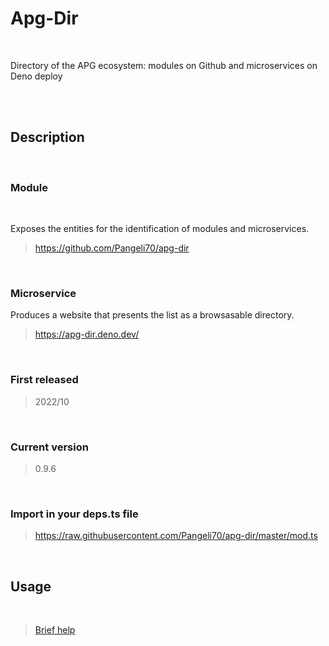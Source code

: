 # Apg-Dir 

<br>
 
Directory of the APG ecosystem: modules on Github and microservices on Deno deploy 

<br>
<br>

## Description 

<br>

### Module 

<br>

Exposes the entities for the identification of modules and microservices.
> https://github.com/Pangeli70/apg-dir 

<br>

### Microservice 
Produces a website that presents the list as a browsasable directory.
> https://apg-dir.deno.dev/ 

<br>

### First released 
> 2022/10 

<br>

### Current version 
> 0.9.6 

<br>

### Import in your deps.ts file 
> https://raw.githubusercontent.com/Pangeli70/apg-dir/master/mod.ts 

<br>

## Usage 

<br>

> [Brief help](usage/usage.md)